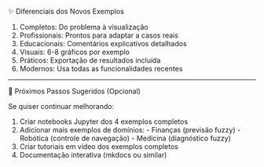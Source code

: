 ✨ Diferenciais dos Novos Exemplos

  1. Completos: Do problema à visualização
  2. Profissionais: Prontos para adaptar a casos reais
  3. Educacionais: Comentários explicativos detalhados
  4. Visuais: 6-8 gráficos por exemplo
  5. Práticos: Exportação de resultados incluída
  6. Modernos: Usa todas as funcionalidades recentes

  ---
  🚀 Próximos Passos Sugeridos (Opcional)

  Se quiser continuar melhorando:

  1. Criar notebooks Jupyter dos 4 exemplos completos
  2. Adicionar mais exemplos de domínios:
    - Finanças (previsão fuzzy)
    - Robótica (controle de navegação)
    - Medicina (diagnóstico fuzzy)
  3. Criar tutoriais em vídeo dos exemplos completos
  4. Documentação interativa (mkdocs ou similar)

